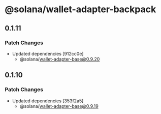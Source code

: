 # @solana/wallet-adapter-backpack

## 0.1.11

### Patch Changes

-   Updated dependencies [912cc0e]
    -   @solana/wallet-adapter-base@0.9.20

## 0.1.10

### Patch Changes

-   Updated dependencies [353f2a5]
    -   @solana/wallet-adapter-base@0.9.19
